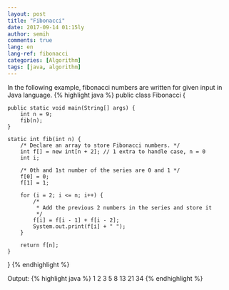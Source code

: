 ```yaml
---
layout: post
title: "Fibonacci"
date: 2017-09-14 01:15ly
author: semih
comments: true
lang: en
lang-ref: fibonacci
categories: [Algorithm]
tags: [java, algorithm]
---
```

In the following example, fibonacci numbers are written for given input in Java language.
{% highlight java %}
public class Fibonacci {

	public static void main(String[] args) {
		int n = 9;
		fib(n);
	}

	static int fib(int n) {
		/* Declare an array to store Fibonacci numbers. */
		int f[] = new int[n + 2]; // 1 extra to handle case, n = 0
		int i;

		/* 0th and 1st number of the series are 0 and 1 */
		f[0] = 0;
		f[1] = 1;

		for (i = 2; i <= n; i++) {
			/*
			 * Add the previous 2 numbers in the series and store it
			 */
			f[i] = f[i - 1] + f[i - 2];
			System.out.print(f[i] + " ");
		}

		return f[n];
	}
}
{% endhighlight %}

Output:
{% highlight java %}
1 2 3 5 8 13 21 34 
{% endhighlight %}
